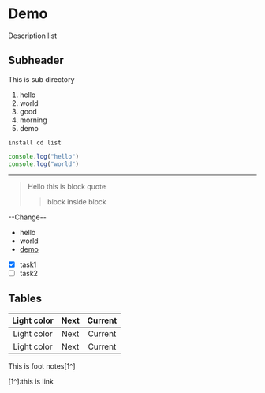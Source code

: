 # Demo

Description list


## Subheader

This is sub directory

1. hello
  1. world
2. good
3. morning
4. demo


`install cd list`

```js
console.log("hello")
console.log("world") 
```
---

> Hello this is block quote
>   >
>> block inside block
>> 

--Change--

- hello
- world
- [demo](#user-content-demo)


- [x] task1
- [ ] task2

## Tables

|Light color|Next|Current|
|:------:|:------:|:------:|
|Light color|Next|Current|
|Light color|Next|Current|


 This is foot notes[1^]
 
 [1^]:this is link
